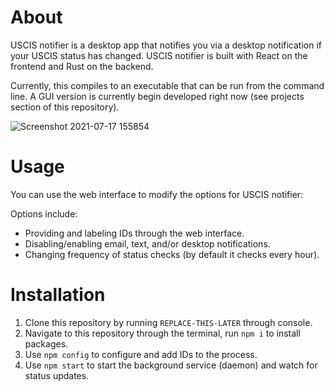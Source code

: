 # About

USCIS notifier is a desktop app that notifies you via a desktop notification if your USCIS status has changed. USCIS notifier is built with React on the frontend and Rust on the backend.

Currently, this compiles to an executable that can be run from the command line. A GUI version is currently begin developed right now (see projects section of this repository).

![Screenshot 2021-07-17 155854](https://user-images.githubusercontent.com/57082175/126051114-db583cca-c63e-497a-8838-e699e029e2a8.png)

# Usage

You can use the web interface to modify the options for USCIS notifier:

Options include:
- Providing and labeling IDs through the web interface.
- Disabling/enabling email, text, and/or desktop notifications.
- Changing frequency of status checks (by default it checks every hour).

# Installation

1. Clone this repository by running `REPLACE-THIS-LATER` through console.
2. Navigate to this repository through the terminal, run `npm i` to install packages.
3. Use `npm config` to configure and add IDs to the process.
4. Use `npm start` to start the background service (daemon) and watch for status updates.
